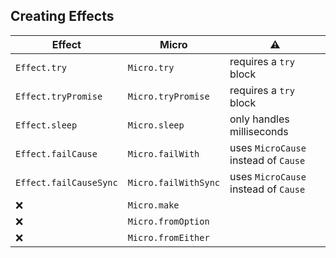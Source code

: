 ## Creating Effects

| Effect                 | Micro                | ⚠️                                   |
| ---------------------- | -------------------- | ------------------------------------ |
| `Effect.try`           | `Micro.try`          | requires a `try` block               |
| `Effect.tryPromise`    | `Micro.tryPromise`   | requires a `try` block               |
| `Effect.sleep`         | `Micro.sleep`        | only handles milliseconds            |
| `Effect.failCause`     | `Micro.failWith`     | uses `MicroCause` instead of `Cause` |
| `Effect.failCauseSync` | `Micro.failWithSync` | uses `MicroCause` instead of `Cause` |
| ❌                     | `Micro.make`         |                                      |
| ❌                     | `Micro.fromOption`   |                                      |
| ❌                     | `Micro.fromEither`   |                                      |
